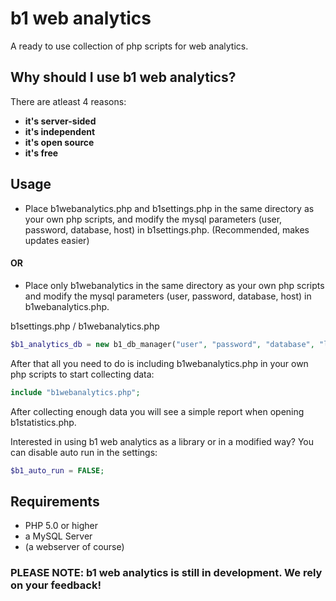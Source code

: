# b1 web analytics
A ready to use collection of php scripts for web analytics.

## Why should I use b1 web analytics?
There are atleast 4 reasons:
* **it's server-sided**
* **it's independent**
* **it's open source**
* **it's free**

## Usage
* Place b1webanalytics.php and b1settings.php in the same directory as your own php scripts, and modify the mysql parameters (user, password, database, host) in b1settings.php. (Recommended, makes updates easier)
#### OR
* Place only b1webanalytics in the same directory as your own php scripts and modify the mysql parameters (user, password, database, host) in b1webanalytics.php.

b1settings.php / b1webanalytics.php
```php
$b1_analytics_db = new b1_db_manager("user", "password", "database", "localhost");
```

After that all you need to do is including b1webanalytics.php in your own php scripts to start collecting data:
```php
include "b1webanalytics.php";
```

After collecting enough data you will see a simple report when opening b1statistics.php.

Interested in using b1 web analytics as a library or in a modified way? You can disable auto run in the settings:
```php
$b1_auto_run = FALSE;
```

## Requirements
* PHP 5.0 or higher
* a MySQL Server
* (a webserver of course)

### PLEASE NOTE: b1 web analytics is still in development. We rely on your feedback!
